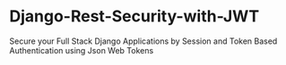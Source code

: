 # Django-Rest-Security-with-JWT
Secure your  Full Stack Django Applications by Session and Token Based Authentication using Json Web Tokens
